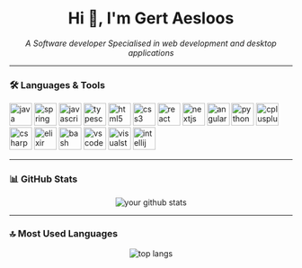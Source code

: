 <h1 align="center">Hi 👋, I'm Gert Aesloos</h1>
<p align="center">
  <i>A Software developer Specialised in web development and desktop applications</i>
</p>

---

### 🛠️ Languages & Tools
<p align="left">
  <img src="https://cdn.jsdelivr.net/gh/devicons/devicon/icons/java/java-original.svg" height="40" alt="java" />
  <img src="https://cdn.jsdelivr.net/gh/devicons/devicon/icons/spring/spring-original.svg" height="40" alt="spring" />
  
  <img src="https://cdn.jsdelivr.net/gh/devicons/devicon/icons/javascript/javascript-original.svg" height="40" alt="javascript" />
  <img src="https://cdn.jsdelivr.net/gh/devicons/devicon/icons/typescript/typescript-original.svg" height="40" alt="typescript" />
  <img src="https://cdn.jsdelivr.net/gh/devicons/devicon/icons/html5/html5-original.svg" height="40" alt="html5" />
  <img src="https://cdn.jsdelivr.net/gh/devicons/devicon/icons/css3/css3-original.svg" height="40" alt="css3" />
  <img src="https://cdn.jsdelivr.net/gh/devicons/devicon/icons/react/react-original.svg" height="40" alt="react" />
  <img src="https://cdn.jsdelivr.net/gh/devicons/devicon/icons/nextjs/nextjs-original.svg" height="40" alt="nextjs" />
  <img src="https://cdn.jsdelivr.net/gh/devicons/devicon/icons/angularjs/angularjs-original.svg" height="40" alt="angular" />
  
  <img src="https://cdn.jsdelivr.net/gh/devicons/devicon/icons/python/python-original.svg" height="40" alt="python" />
  
  <img src="https://cdn.jsdelivr.net/gh/devicons/devicon/icons/cplusplus/cplusplus-original.svg" height="40" alt="cplusplus" />
  <img src="https://cdn.jsdelivr.net/gh/devicons/devicon/icons/csharp/csharp-original.svg" height="40" alt="csharp" />

  <img src="https://cdn.jsdelivr.net/gh/devicons/devicon/icons/elixir/elixir-original.svg" height="40" alt="elixir" />
  
  <img src="https://cdn.jsdelivr.net/gh/devicons/devicon/icons/bash/bash-original.svg" height="40" alt="bash" />
  
  <img src="https://cdn.jsdelivr.net/gh/devicons/devicon/icons/vscode/vscode-original.svg" height="40" alt="vscode" />
  <img src="https://cdn.jsdelivr.net/gh/devicons/devicon/icons/visualstudio/visualstudio-plain.svg" height="40" alt="visualstudio" />
  <img src="https://cdn.jsdelivr.net/gh/devicons/devicon/icons/intellij/intellij-original.svg" height="40" alt="intellij" />
</p>

---

### 📊 GitHub Stats
<p align="center">
  <img src="https://github-readme-stats.vercel.app/api?username=Gert-Aesloos&show_icons=true&theme=radical" alt="your github stats" />
</p>

---

### 🔝 Most Used Languages
<p align="center">
  <img src="https://github-readme-stats.vercel.app/api/top-langs/?username=Gert-Aesloos&layout=compact&theme=radical" alt="top langs" />
</p>
